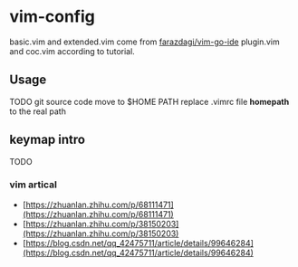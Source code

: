 # vim-config
basic.vim and extended.vim come from [farazdagi/vim-go-ide](https://github.com/farazdagi/vim-go-ide)
plugin.vim and coc.vim according to tutorial.
## Usage
TODO
git source code
move to $HOME PATH
replace .vimrc file __homepath__ to the real path

## keymap intro
TODO

### vim artical
* [https://zhuanlan.zhihu.com/p/68111471](https://zhuanlan.zhihu.com/p/68111471)
* [https://zhuanlan.zhihu.com/p/38150203](https://zhuanlan.zhihu.com/p/38150203)
* [https://blog.csdn.net/qq_42475711/article/details/99646284](https://blog.csdn.net/qq_42475711/article/details/99646284)
